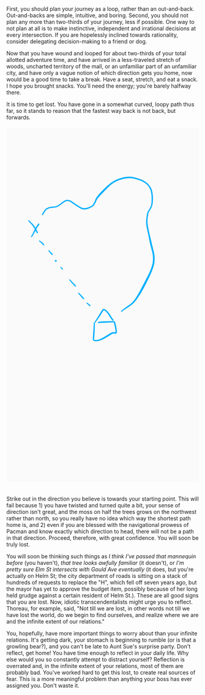 <!---
--- !Metadata
slug: lost-and-not-found
title: How to get lost and not find yourself
description: A scientific approach
show_on_home_page: True
filename: Lost
--->

First, you should plan your journey as a loop, rather than an out-and-back. Out-and-backs are simple, intuitive, and boring. Second, you should not plan any more than two-thirds of your journey, less if possible. One way to not plan at all is to make instinctive, independent and irrational decisions at every intersection. If you are hopelessly inclined towards rationality, consider delegating decision-making to a friend or dog.

Now that you have wound and looped for about two-thirds of your total allotted adventure time, and have arrived in a less-traveled stretch of woods, uncharted territory of the mall, or an unfamiliar part of an unfamiliar city, and have only a vague notion of which direction gets you home, now would be a good time to take a break. Have a seat, stretch, and eat a snack. I hope you brought snacks. You'll need the energy; you're barely halfway there.

It is time to get lost. You have gone in a somewhat curved, loopy path thus far, so it stands to reason that the fastest way back is not back, but forwards.

###### ![A map](assets/map.png)

Strike out in the direction you believe is towards your starting point. This will fail because 1) you have twisted and turned quite a bit, your sense of direction isn't great, and the moss on half the trees grows on the northwest rather than north, so you really have no idea which way the shortest path home is, and 2) even if you are blessed with the navigational prowess of Pacman and know exactly which direction to head, there will not be a path in that direction. Proceed, therefore, with great confidence. You will soon be truly lost.

You will soon be thinking such things as _I think I've passed that mannequin before_ (you haven't), _that tree looks awfully familiar_ (it doesn't), or _I'm pretty sure Elm St intersects with Gould Ave eventually_ (it does, but you're actually on Helm St; the city department of roads is sitting on a stack of hundreds of requests to replace the "H", which fell off seven years ago, but the mayor has yet to approve the budget item, possibly because of her long held grudge against a certain resident of Helm St.). These are all good signs that you are lost. Now, idiotic transcendentalists might urge you to reflect. Thoreau, for example, said, "Not till we are lost, in other words not till we have lost the world, do we begin to find ourselves, and realize where we are and the infinite extent of our relations."

You, hopefully, have more important things to worry about than your infinite relations. It's getting dark, your stomach is beginning to rumble (or is that a growling bear?), and you can't be late to Aunt Sue's surprise party. Don't reflect, get home! You have time enough to reflect in your daily life. Why else would you so constantly attempt to distract yourself? Reflection is overrated and, in the infinite extent of your relations, most of them are probably bad. You've worked hard to get this lost, to create real sources of fear. This is a more meaningful problem than anything your boss has ever assigned you. Don't waste it.

